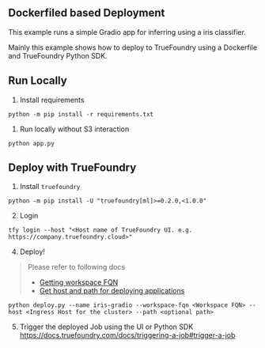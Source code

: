 Dockerfiled based Deployment
---
This example runs a simple Gradio app for inferring using a iris classifier.

Mainly this example shows how to deploy to TrueFoundry using a Dockerfile and TrueFoundry Python SDK.

## Run Locally

1. Install requirements

```shell
python -m pip install -r requirements.txt
```

1. Run locally without S3 interaction

```shell
python app.py
```

## Deploy with TrueFoundry

1. Install `truefoundry`

```shell
python -m pip install -U "truefoundry[ml]>=0.2.0,<1.0.0"
```

2. Login

```shell
tfy login --host "<Host name of TrueFoundry UI. e.g. https://company.truefoundry.cloud>"
```

4. Deploy!

> Please refer to following docs
> - [Getting workspace FQN](https://docs.truefoundry.com/docs/key-concepts#getting-workspace-fqn)
> - [Get host and path for deploying applications](https://docs.truefoundry.com/docs/define-ports-and-domains#identifying-available-domains)

```shell
python deploy.py --name iris-gradio --workspace-fqn <Workspace FQN> --host <Ingress Host for the cluster> --path <optional path>
```

5. Trigger the deployed Job using the UI or Python SDK
https://docs.truefoundry.com/docs/triggering-a-job#trigger-a-job
